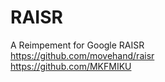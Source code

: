 # RAISR
A Reimpement for Google RAISR  
https://github.com/movehand/raisr  
https://github.com/MKFMIKU